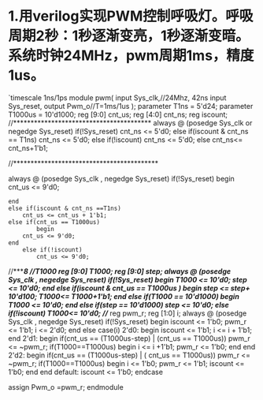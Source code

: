 1.用verilog实现PWM控制呼吸灯。呼吸周期2秒：1秒逐渐变亮，1秒逐渐变暗。系统时钟24MHz，pwm周期1ms，精度1us。
====
`timescale 1ns/1ps
module pwm(
						input Sys_clk,//24Mhz, 42ns
						input Sys_reset,
						output Pwm_o//T=1ms/1us
					);
parameter T1ns = 5'd24;
parameter T1000us = 10'd1000;
reg [9:0] cnt_us;
reg [4:0] cnt_ns;
reg iscount;
//****************************************
always @ (posedge Sys_clk or negedge Sys_reset)
	if(!Sys_reset)
		cnt_ns <= 5'd0;
	else if(iscount  & cnt_ns == T1ns)
		cnt_ns <= 5'd0;
	else if(!iscount) cnt_ns <= 5'd0;
	else
	 cnt_ns<= cnt_ns+1'b1;
	
//******************************************

always @ (posedge Sys_clk , negedge Sys_reset)
	if(!Sys_reset)
	begin
		cnt_us <= 9'd0;
	
	end 
	else if(iscount & cnt_ns ==T1ns)
		cnt_us <= cnt_us + 1'b1;
	else if(cnt_us == T1000us)
			begin
		cnt_us <= 9'd0;
	end 
		else if(!iscount)
			cnt_us <= 9'd0;
//********************************8
//T1000
reg [9:0] T1000;
reg [9:0] step;
always @ (posedge Sys_clk , negedge Sys_reset)
	if(!Sys_reset)
	begin
		T1000 <= 10'd0;
		step <= 10'd0;
	end
	else if(iscount & cnt_us == T1000us )
	begin 
	       step <= step+ 10'd100;
			T1000<= T1000+1'b1;
			end
			else if(T1000 == 10'd1000)
			begin
				T1000 <= 10'd0;
			end 
			else if(step == 10'd1000) step <= 10'd0;
			else if(!iscount)
					T1000<= 10'd0;
//*****************************
reg pwm_r;
reg [1:0] i;
always @ (posedge Sys_clk , negedge Sys_reset)
	if(!Sys_reset)
		begin
			iscount <= 1'b0;
			pwm_r <= 1'b1;
			i <= 2'd0;
		end 
		else case(i)
			2'd0: 
				begin
					iscount <= 1'b1;
					i <= i + 1'b1;
				end 
			2'd1:
			begin
				if(cnt_us == (T1000us-step) | (cnt_us == T1000us))
					pwm_r <= ~pwm_r;
				if(T1000==T1000us)
					begin
					i <= i +1'b1;
					pwm_r <= 1'b0;
				end 
			end 
			2'd2:
			begin
					if(cnt_us == (T1000us-step) | ( cnt_us == T1000us))	
						pwm_r <= ~pwm_r;
					if(T1000==T1000us)
					begin
					i <= 1'b0;
					pwm_r <= 1'b1;
					iscount <= 1'b0;
				end 
			end
			default: iscount <= 1'b0;
		endcase
		
assign Pwm_o =pwm_r;
endmodule
